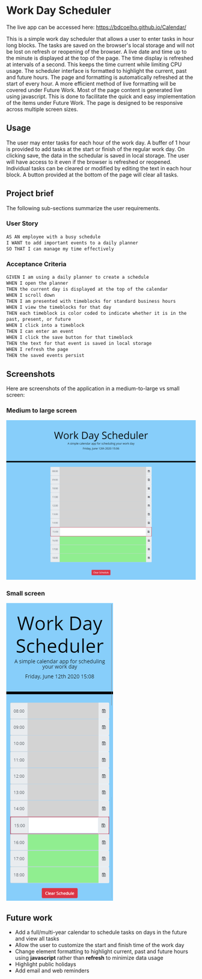 # Work Day Scheduler

The live app can be accessed here: https://bdcoelho.github.io/Calendar/

This is a simple work day scheduler that allows a user to enter tasks in hour long blocks. The tasks are saved on the browser's local storage and will not be lost on refresh or reopening of the browser. A live date and time up to the minute is displayed at the top of the page. The time display is refreshed at intervals of a second. This keeps the time current while limiting CPU usage. The scheduler interface is formatted to highlight the current, past and future hours. The page and formatting is automatically refreshed at the start of every hour. A more efficient method of live formatting will be covered under Future Work. Most of the page content is generated live using javascript. This is done to facilitate the quick and easy implementation of the items under Future Work. The page is designed to be responsive across multiple screen sizes. 

## Usage

The user may enter tasks for each hour of the work day. A buffer of 1 hour is provided to add tasks at the start or finish of the regular work day. On clicking save, the data in the schedular is saved in local storage. The user will have access to it even if the browser is refreshed or reopened. Individual tasks can be cleared or modified by editing the text in each hour block. A button provided at the bottom of the page will clear all tasks.

## Project brief

The following sub-sections summarize the user requirements.

### User Story

```
AS AN employee with a busy schedule
I WANT to add important events to a daily planner
SO THAT I can manage my time effectively
```

### Acceptance Criteria

```
GIVEN I am using a daily planner to create a schedule
WHEN I open the planner
THEN the current day is displayed at the top of the calendar
WHEN I scroll down
THEN I am presented with timeblocks for standard business hours
WHEN I view the timeblocks for that day
THEN each timeblock is color coded to indicate whether it is in the past, present, or future
WHEN I click into a timeblock
THEN I can enter an event
WHEN I click the save button for that timeblock
THEN the text for that event is saved in local storage
WHEN I refresh the page
THEN the saved events persist
```
## Screenshots

Here are screenshots of the application in a medium-to-large vs small screen:

### Medium to large screen
![Medium to Large](https://github.com/bdcoelho/Calendar/blob/master/Assets/img/MediumToLarger.png "Medium to Large")

### Small screen
![Small](https://github.com/bdcoelho/Calendar/blob/master/Assets/img/Small.png "Small")


## Future work

* Add a full/multi-year calendar to schedule tasks on days in the future and view all tasks
* Allow the user to customize the start and finish time of the work day
* Change element formatting to highlight current, past and future hours using **javascript** rather than **refresh** to minimize data usage
* Highlight public holidays
* Add email and web reminders
